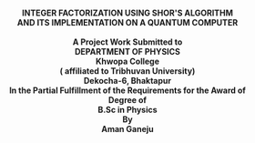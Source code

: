 <h4 align=center><b> INTEGER FACTORIZATION USING SHOR'S ALGORITHM<br /> AND ITS IMPLEMENTATION ON A QUANTUM COMPUTER</b><br /><br />
A Project Work Submitted to<br />
 DEPARTMENT OF PHYSICS<br />Khwopa College<br />(
 affiliated to Tribhuvan University)<br />Dekocha-6, Bhaktapur<br />
 In the Partial Fulfillment of the Requirements for the Award of<br />
 Degree of<br />B.Sc in Physics<br />By<br />
 <b>Aman Ganeju</b></h4>
